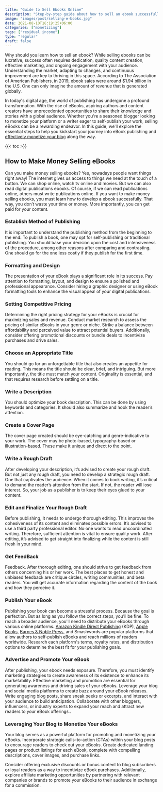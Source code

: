 ```yaml
---
title: "Guide to Sell Ebooks Online"
description: "Step-by-step guide about how to sell an ebook successfully. Discover essential methods of self publication."
image: "images/post/selling-e-books.jpg"
date: 2021-08-10T18:19:25+06:00
categories: ["monetizing"]
tags: ["residual income"]
type: "regular"
draft: false
---
```


Why should you learn how to sell an ebook? While selling ebooks can be lucrative, success often requires dedication, quality content creation, effective marketing, and ongoing engagement with your audience. Understanding the market, adapting to changes, and continuous improvement are key to thriving in this space. According to The Association of American Publishers, in 2019, ebook sales were around $1.94 billion in the U.S. One can only imagine the amount of revenue that is generated globally.

In today's digital age, the world of publishing has undergone a profound transformation. With the rise of eBooks, aspiring authors and content creators have unprecedented opportunities to share their knowledge and stories with a global audience. Whether you're a seasoned blogger looking to monetize your platform or a writer eager to self-publish your work, selling eBooks can be a rewarding endeavor. In this guide, we'll explore the essential steps to help you kickstart your journey into eBook publishing and [effectively monetize your blog](/blog/youtube-monetization) along the way.

{{< toc >}}

## How to Make Money Selling eBooks

Can you make money selling ebooks? Yes, nowadays people want things right away! The internet gives us access to things we need at the touch of a button. We can shop online, watch tv online and movies. But we can also read digital publications ebooks. Of course, if we can read publications online, others must write publications online. If you want to make money selling ebooks, you must learn how to develop a ebook successfully. That way, you don’t waste your time or money. More importantly, you can get paid for your content.

### Establish Method of Publishing

It is important to understand the publishing method from the beginning to the end. To publish a book, one may opt for self-publishing or traditional publishing. You should base your decision upon the cost and intensiveness of the procedure, among other reasons after comparing and contrasting. One should go for the one less costly if they publish for the first time.

### Formatting and Design

The presentation of your eBook plays a significant role in its success. Pay attention to formatting, layout, and design to ensure a polished and professional appearance. Consider hiring a graphic designer or using eBook formatting tools to enhance the visual appeal of your digital publications.

### Setting Competitive Pricing

Determining the right pricing strategy for your eBooks is crucial for maximizing sales and revenue. Conduct market research to assess the pricing of similar eBooks in your genre or niche. Strike a balance between affordability and perceived value to attract potential buyers. Additionally, consider offering promotional discounts or bundle deals to incentivize purchases and drive sales.

### Choose an Appropriate Title

You should go for an unforgettable title that also creates an appetite for reading. This means the title should be clear, brief, and intriguing. But more importantly, the title must match your content. Originality is essential, and that requires research before settling on a title.

### Write a Description

You should optimize your book description. This can be done by using keywords and categories. It should also summarize and hook the reader’s attention.

### Create a Cover Page

The cover page created should be eye-catching and genre-indicative to your work. The cover may be photo-based, typography-based or illustration-based. These make it unique and direct to the point.

### Write a Rough Draft

After developing your description, it’s advised to create your rough draft. But not just any rough draft, you need to develop a strategic rough draft. One that captivates the audience.
When it comes to book writing, it’s critical to demand the reader’s attention from the start. If not, the reader will lose interest. So, your job as a publisher is to keep their eyes glued to your content.

### Edit and Finalize Your Rough Draft

Before publishing, it needs to undergo thorough editing. This improves the cohesiveness of its content and eliminates possible errors. It’s advised to use a third party professional editor. No one wants to read uncoordinated writing. Therefore, sufficient attention is vital to ensure quality work. After editing, it’s advised to get straight into finalizing while the content is still fresh in your mind.

### Get FeedBack

Feedback. After thorough editing, one should strive to get feedback from others concerning his or her work. The best places to get honest and unbiased feedback are critique circles, writing communities, and beta readers. You will get accurate information regarding the content of the book and how they perceive it.

### Publish Your eBook

Publishing your book can become a stressful process. Because the goal is perfection. But as long as you follow the correct steps, you’ll be fine. To reach a broader audience, you'll need to distribute your eBooks through various online platforms. [Amazon Kindle Direct Publishing](https://kdp.amazon.com/en_US/) (KDP), [Apple Books](https://www.apple.com/apple-books/), [Barnes & Noble Press](https://press.barnesandnoble.com/), and Smashwords are popular platforms that allow authors to self-publish eBooks and reach millions of readers worldwide. Research each platform's terms, royalty rates, and distribution options to determine the best fit for your publishing goals.

### Advertise and Promote Your eBook

After publishing, your ebook needs exposure. Therefore, you must identify marketing strategies to create awareness of its existence to enhance its marketability. Effective marketing and promotion are essential for generating awareness and driving sales of your eBooks. Leverage your blog and social media platforms to create buzz around your eBook releases. Write engaging blog posts, share sneak peeks or excerpts, and interact with your audience to build anticipation. Collaborate with other bloggers, influencers, or industry experts to expand your reach and attract new readers to your eBook offerings..

### Leveraging Your Blog to Monetize Your eBooks

Your blog serves as a powerful platform for promoting and monetizing your eBooks. Incorporate strategic calls-to-action (CTAs) within your blog posts to encourage readers to check out your eBooks. Create dedicated landing pages or product listings for each eBook, complete with compelling descriptions, cover images, and purchase links.

Consider offering exclusive discounts or bonus content to blog subscribers or loyal readers as a way to incentivize eBook purchases. Additionally, explore affiliate marketing opportunities by partnering with relevant companies or brands to promote your eBooks to their audience in exchange for a commission.